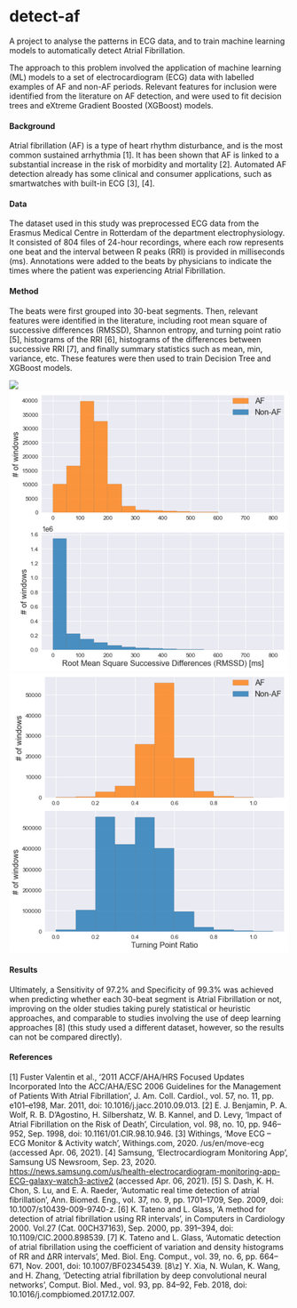 # detect-af
A project to analyse the patterns in ECG data, and to train machine learning models to automatically detect Atrial Fibrillation.

The approach to this problem involved the application of machine learning (ML) models to a set of electrocardiogram (ECG) data with labelled examples of AF and non-AF periods. Relevant features for inclusion were identified from the literature on AF detection, and were used to fit decision trees and eXtreme Gradient Boosted (XGBoost) models.

#### Background
Atrial fibrillation (AF) is a type of heart rhythm disturbance, and is the most common sustained arrhythmia \[1\]. It has been shown that AF is linked to a substantial increase in the risk of morbidity and mortality \[2\]. Automated AF detection already has some clinical and consumer applications, such as smartwatches with built-in ECG \[3\], \[4\]. 

#### Data
The dataset used in this study was preprocessed ECG data from the Erasmus Medical Centre in Rotterdam of the department electrophysiology. It consisted of 804 files of 24-hour recordings, where each row represents one beat and the interval between R peaks (RRI) is provided in milliseconds (ms). Annotations were added to the beats by physicians to indicate the times where the patient was experiencing Atrial Fibrillation.

#### Method
The beats were first grouped into 30-beat segments. Then, relevant features were identified in the literature, including root mean square of successive differences (RMSSD), Shannon entropy, and turning point ratio \[5\], histograms of the RRI \[6\], histograms of the differences between successive RRI \[7\], and finally summary statistics such as mean, min, variance, etc. These features were then used to train Decision Tree and XGBoost models.

<kbd><img src="figures/Entropy Histrograms.png"/></kbd>
<kbd><img src="figures/RMSSD Histogram.png"/></kbd>
<kbd><img src="figures/TPR Histogram.png"/></kbd>

#### Results
Ultimately, a Sensitivity of 97.2% and Specificity of 99.3% was achieved when predicting whether each 30-beat segment is Atrial Fibrillation or not, improving on the older studies taking purely statistical or heuristic approaches, and comparable to studies involving the use of deep learning approaches \[8\] (this study used a different dataset, however, so the results can not be compared directly).

#### References
\[1\] Fuster Valentin et al., ‘2011 ACCF/AHA/HRS Focused Updates Incorporated Into the ACC/AHA/ESC 2006 Guidelines for the Management of Patients With Atrial Fibrillation’, J. Am. Coll. Cardiol., vol. 57, no. 11, pp. e101–e198, Mar. 2011, doi: 10.1016/j.jacc.2010.09.013.
\[2\] E. J. Benjamin, P. A. Wolf, R. B. D’Agostino, H. Silbershatz, W. B. Kannel, and D. Levy, ‘Impact of Atrial Fibrillation on the Risk of Death’, Circulation, vol. 98, no. 10, pp. 946–952, Sep. 1998, doi: 10.1161/01.CIR.98.10.946.
\[3\] Withings, ‘Move ECG – ECG Monitor & Activity watch’, Withings.com, 2020. /us/en/move-ecg (accessed Apr. 06, 2021).
\[4\] Samsung, ‘Electrocardiogram Monitoring App’, Samsung US Newsroom, Sep. 23, 2020. https://news.samsung.com/us/health-electrocardiogram-monitoring-app-ECG-galaxy-watch3-active2 (accessed Apr. 06, 2021).
\[5\] S. Dash, K. H. Chon, S. Lu, and E. A. Raeder, ‘Automatic real time detection of atrial fibrillation’, Ann. Biomed. Eng., vol. 37, no. 9, pp. 1701–1709, Sep. 2009, doi: 10.1007/s10439-009-9740-z.
\[6\] K. Tateno and L. Glass, ‘A method for detection of atrial fibrillation using RR intervals’, in Computers in Cardiology 2000. Vol.27 (Cat. 00CH37163), Sep. 2000, pp. 391–394, doi: 10.1109/CIC.2000.898539.
\[7\] K. Tateno and L. Glass, ‘Automatic detection of atrial fibrillation using the coefficient of variation and density histograms of RR and ΔRR intervals’, Med. Biol. Eng. Comput., vol. 39, no. 6, pp. 664–671, Nov. 2001, doi: 10.1007/BF02345439.
\[8\z] Y. Xia, N. Wulan, K. Wang, and H. Zhang, ‘Detecting atrial fibrillation by deep convolutional neural networks’, Comput. Biol. Med., vol. 93, pp. 84–92, Feb. 2018, doi: 10.1016/j.compbiomed.2017.12.007.

